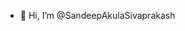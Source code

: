 - 👋 Hi, I’m @SandeepAkulaSivaprakash


<!---
SandeepAkulaSivaprakash/SandeepAkulaSivaprakash is a ✨ special ✨ repository because its `README.md` (this file) appears on your GitHub profile.
You can click the Preview link to take a look at your changes.
--->
